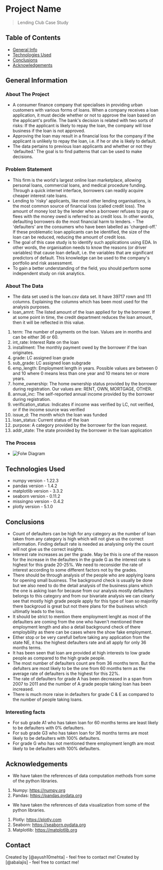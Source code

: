  # Project Name
> Lending Club Case Study


## Table of Contents
* [General Info](#general-information)
* [Technologies Used](#technologies-used)
* [Conclusions](#conclusions)
* [Acknowledgements](#acknowledgements)


## General Information

### About The Project
- A consumer finance company that specialises in providing urban customers with various forms of loans. When a company receives a loan application, it must decide whether or not to approve the loan based on the applicant's profile. The bank's decision is related with two sorts of risks:
If the applicant is likely to repay the loan, the company will lose business if the loan is not approved.
- Approving the loan may result in a financial loss for the company if the applicant is unlikely to repay the loan, i.e. if he or she is likely to default.
- The data pertains to previous loan applicants and whether or not they 'defaulted.' The goal is to find patterns that can be used to make decisions.

### Problem Statement
- This firm is the world's largest online loan marketplace, allowing personal loans, commercial loans, and medical procedure funding. Through a quick internet interface, borrowers can readily acquire cheaper interest rate loans.
- Lending to 'risky' applicants, like most other lending organisations, is the most common source of financial loss (called credit loss). The amount of money lost by the lender when a borrower refuses to pay or flees with the money owed is referred to as credit loss. In other words, defaulting borrowers do the most financial harm to lenders. - The 'defaulters' are the consumers who have been labelled as 'charged-off.' If these problematic loan applicants can be identified, the size of the loan can be reduced, reducing the amount of credit loss.
- The goal of this case study is to identify such applications using EDA. In other words, the organisation needs to know the reasons (or driver variables) that cause loan default, i.e. the variables that are significant predictors of default. This knowledge can be used to the company's portfolio and risk assessment.
- To gain a better understanding of the field, you should perform some independent study on risk analytics.

### About The Data
- The data set used is the loan.csv data set. It have 39717 rown and 111 columns. Explaining the columns which has been most used for the analysis purposes.
- loan_amnt: The listed amount of the loan applied for by the borrower. If at some point in time, the credit department reduces the loan amount, then it will be reflected in this value.

1. term: The number of payments on the loan. Values are in months and can be either 36 or 60.
2. int_rate: Interest Rate on the loan
3. installment: The monthly payment owed by the borrower if the loan originates.
4. grade: LC assigned loan grade
5. sub_grade: LC assigned loan subgrade
6. emp_length: Employment length in years. Possible values are between 0 and 10 where 0 means less than one year and 10 means ten or more years. 
7. home_ownership: The home ownership status provided by the borrower during registration. Our values are: RENT, OWN, MORTGAGE, OTHER.
8. annual_inc: The self-reported annual income provided by the borrower during registration.
9. verification_status: Indicates if income was verified by LC, not verified, or if the income source was verified
10. issue_d: The month which the loan was funded
11. loan_status: Current status of the loan
12. purpose: A category provided by the borrower for the loan request. 
13. addr_state: The state provided by the borrower in the loan application

### The Process
- ![Folw Diagram](link)


## Technologies Used
- numpy version - 1.22.3
- pandas version - 1.4.2
- matplotlib version - 3.3.2
- seaborn version - 0.11.2
- missingno version - 0.4.2
- plotly version - 5.1.0



## Conclusions
- Count of defaulters can be high for any category as the number of loan taken from any category is high which will not give us the correct information. Finding default rate is needed as analysing only the count will not give us the correct insights.
- Interest rate increases as per the grade. May be this is one of the reason for the increase in the defaulters in the grade G as the interest rate is highest for this grade 20-25%. We need to reconsider the rate of interest according to some different factors not by the grades.
- There should be through analysis of the people who are applying loans for opening small business. The background check is usually be done but we also need to do the detail analysis of the business plans which the one is asking loan for because from our analysis mostly defaulters belongs to this category and from our bivariate analysis we can clearly see that mostly high grade people apply for this type of loan so majoritly there backgroud is great but not there plans for the business which ultimatly leads to the loss.
- It should be strict to mention there employment lenght as most of the defaulters are coming from the one who haven't mentioned there employment length and also a detail background check of there employbility as there can be cases where the show fake employment.
- Either stop or be very carefull before taking any application from the state NE, it has the highest defaulters rate and all apply for only 36 months terms.
- It has been seen that loan are provided at high interests to low grade people as compared to the high grade people.
- The most number of defaulters count are from 36 months term. But the defulters are most likely to be the one from 60 months term as the average rate of defaulters is the highest for this 22%.
- The rate of defaulters for grade A has been decreased in a span from 2007 to 2011 and the number of A grade people taking loan has been increased.
- There is much more raise in defaulters for grade C & E as compared to the number of people taking loans.

### Interesting facts
- For sub grade A1 who has taken loan for 60 months terms are least likely to be defaulters with 0% defaulters.
- For sub grade G3 who has taken loan for 36 months terms are most likely to be defaulters with 100% defaulters.
- For grade G who has not mentioned there employment length are most likely to be defaulters with 100% defaulters.



## Acknowledgements
- We have taken the references of data computation methods from some of the python libraries.
1. Numpy: https://numpy.org
2. Pandas: https://pandas.pydata.org
- We have taken the references of data visualization from some of the python libraries.
1. Plotly: https://plotly.com
2. Seaborn: https://seaborn.pydata.org
3. Matplotlib: https://matplotlib.org


## Contact
Created by [@ayush10mehta] - feel free to contact me!
Created by [@abalajis] - feel free to contact me!
